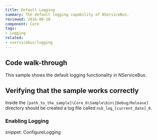```yaml
---
title: Default Logging
summary: The default logging capability of NServiceBus.
reviewed: 2016-08-18
component: Core
tags:
- Logging
related:
- nservicebus/logging
---
```


## Code walk-through

This sample shows the default logging functionality in NServiceBus.


## Verifying that the sample works correctly

Inside the `[path_to_the_sample]\Core_6\Sample\bin\[Debug/Release]` directory should be created a log file called `nsb_log_[current_date]_0`.


### Enabling Logging

snippet: ConfigureLogging
